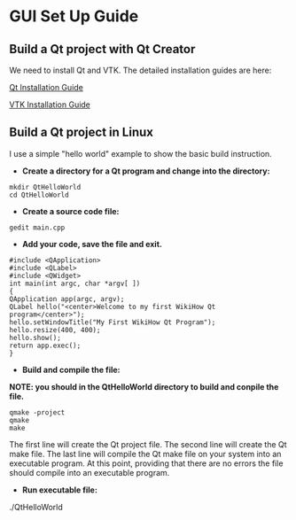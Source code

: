 # GUI Set Up Guide

## Build a Qt project with Qt Creator
We need to install Qt and VTK. The detailed installation guides are here: 

[Qt Installation Guide](https://github.com/ENGN2912B-2018/HPC-A/blob/gui/Qt%20installation%20guide.md)

[VTK Installation Guide](https://github.com/ENGN2912B-2018/HPC-A/blob/master/VTKInstallationGuide.md)

## Build a Qt project in Linux
I use a simple "hello world" example to show the basic build instruction.

- **Create a directory for a Qt program and change into the directory:**
```
mkdir QtHelloWorld
cd QtHelloWorld
```

- **Create a source code file:**

```
gedit main.cpp
```
- **Add your code, save the file and exit.**
```
#include <QApplication>
#include <QLabel>
#include <QWidget>
int main(int argc, char *argv[ ])
{
QApplication app(argc, argv);
QLabel hello("<center>Welcome to my first WikiHow Qt program</center>");
hello.setWindowTitle("My First WikiHow Qt Program");
hello.resize(400, 400);
hello.show();
return app.exec();
}
```


- **Build and compile the file:**

**NOTE: you should in the QtHelloWorld directory to build and conpile the file.**

```
qmake -project
qmake
make
```
The first line will create the Qt project file.
The second line will create the Qt make file.
The last line will compile the Qt make file on your system into an executable program. At this point, providing that there are no errors the file should compile into an executable program.

- **Run executable file:**

 ./QtHelloWorld
